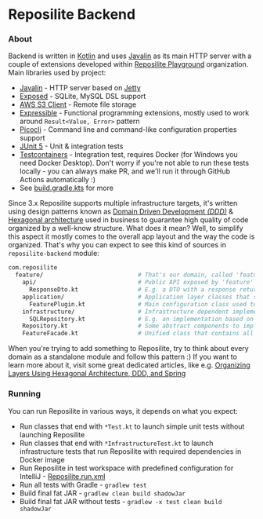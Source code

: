 # Reposilite Backend

### About

Backend is written in [Kotlin](https://kotlinlang.org/) and uses [Javalin](https://javalin.io/) as its main HTTP server 
with a couple of extensions developed within [Reposilite Playground](https://github.com/reposilite-playground) organization.
Main libraries used by project:

* [Javalin](https://javalin.io/) - HTTP server based on [Jetty](https://www.eclipse.org/jetty/)
* [Exposed](https://github.com/JetBrains/Exposed) - SQLite, MySQL DSL support
* [AWS S3 Client](https://github.com/aws/aws-sdk-java-v2) - Remote file storage
* [Expressible](https://github.com/panda-lang/expressible) - Functional programming extensions, mostly used to work around `Result<Value, Error>` pattern
* [Picocli](https://picocli.info/) - Command line and command-like configuration properties support
* [JUnit 5](https://junit.org/junit5/) - Unit & integration tests
* [Testcontainers](https://www.testcontainers.org/) - Integration test, requires Docker (for Windows you need Docker Desktop). 
  Don't worry if you're not able to run these tests locally - you can always make PR, and we'll run it through GitHub Actions automatically :)
* See [build.gradle.kts](https://github.com/dzikoysk/reposilite/blob/main/reposilite-backend/build.gradle.kts) for more

Since 3.x Reposilite supports multiple infrastructure targets, it's written using design patterns known as 
[Domain Driven Development _(DDD)_](https://en.wikipedia.org/wiki/Domain-driven_design) & 
[Hexagonal architecture](https://en.wikipedia.org/wiki/Hexagonal_architecture_(software)) used in business to guarantee high quality of code organized by a well-know structure. 
What does it mean? Well, to simplify this aspect it mostly comes to the overall app layout and the way the code is organized. 
That's why you can expect to see this kind of sources in `reposilite-backend` module:

```bash
com.reposilite
  feature/                           # That's our domain, called 'feature'
    api/                             # Public API exposed by 'feature' domain
      ResponseDto.kt                 # E.g. a DTO with a response returned by FeatureFacade
    application/                     # Application layer classes that somehow configures the given domain
      FeaturePlugin.kt               # Main configuration class used to register plugin-like domain in Reposilite app
    infrastructure/                  # Infrastructure dependent implementations
      SQLRepository.kt               # E.g. an implementation based on SQL
    Repository.kt                    # Some abstract components to implement by various infrastructure impls
    FeatureFacade.kt                 # Unified class that contains all public methods exposed by the given domain
```

When you're trying to add something to Reposilite, try to think about every domain as a standalone module and follow this pattern :)
If you want to learn more about it, visit some great dedicated articles, like e.g. [Organizing Layers Using Hexagonal Architecture, DDD, and Spring](https://www.baeldung.com/hexagonal-architecture-ddd-spring)

### Running 

You can run Reposilite in various ways, it depends on what you expect:

* Run classes that end with `*Test.kt` to launch simple unit tests without launching Reposilite
* Run classes that end with `*InfrastructureTest.kt` to launch infrastructure tests that run Reposilite with required dependencies in Docker image
* Run Reposilite in test workspace with predefined configuration for IntelliJ - [Reposilite.run.xml](https://github.com/dzikoysk/reposilite/blob/main/.run/Reposilite.run.xml)
* Run all tests with Gradle - `gradlew test`
* Build final fat JAR - `gradlew clean build shadowJar`
* Build final fat JAR without tests - `gradlew -x test clean build shadowJar`
